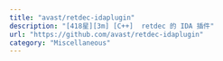 ```yaml
---
title: "avast/retdec-idaplugin"
description: "[418星][3m] [C++]  retdec 的 IDA 插件"
url: "https://github.com/avast/retdec-idaplugin"
category: "Miscellaneous"
---
```

